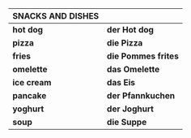 

| **SNACKS AND DISHES** |                       |
| --------------------- | --------------------- |
| **hot dog**           | **der Hot dog**       |
| **pizza**             | **die Pizza**         |
| **fries**             | **die Pommes frites** |
| **omelette**          | **das Omelette**      |
| **ice cream**         | **das Eis**           |
| **pancake**           | **der Pfannkuchen**   |
| **yoghurt**           | **der Joghurt**       |
| **soup**              | **die Suppe**         |

